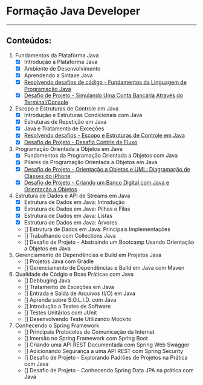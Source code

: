 # Formação Java Developer

---

## Conteúdos:
1. Fundamentos da Plataforma Java
    - [x] Introdução à Plataforma Java
    - [x] Ambiente de Desenvolvimento
    - [x] Aprendendo a Sintaxe Java
    - [x] [Resolvendo desafios de código - Fundamentos da Linguagem de Programação Java](https://github.com/KayllaneGPina/formacao-java-developer/tree/main/Desafios%20de%20Codigo)
    - [x] [Desafio de Projeto - Simulando Uma Conta Bancária Através do Terminal/Console](https://github.com/KayllaneGPina/formacao-java-developer/tree/main/Desafio%20de%20Projeto)
2. Escopo e Estruturas de Controle em Java
    - [x] Introdução e Estruturas Condicionais com Java
    - [x] Estruturas de Repetição em Java
    - [x] Java e Tratamento de Exceções
    - [x] [Resolvendo desafios - Escopo e Estruturas de Controle em Java](https://github.com/KayllaneGPina/formacao-java-developer/tree/main/Desafios%20de%20Codigo)
    - [x] [Desafio de Projeto - Desafio Contrle de Fluxo](https://github.com/KayllaneGPina/formacao-java-developer/tree/main/Desafio%20de%20Projeto/src/DesafioControleFluxo)
3. Programação Orientada a Objetos em Java
    - [x] Fundamentos da Programação Orientada a Objetos com Java
    - [x] Pilares da Programação Orientada a Objetos em Java
    - [x] [Desafio de Projeto - Orientação a Objetos e UML: Diagramação de Classes do iPhone](https://github.com/KayllaneGPina/formacao-java-developer/tree/main/Desafio%20de%20Projeto/src/Iphone)
    - [x] [Desafio de Projeto - Criando um Banco Digital com Java e Orientação a Objetos](https://github.com/KayllaneGPina/formacao-java-developer/tree/main/Desafio%20de%20Projeto/src/BancoDigitalJavaPoo)
4. Estrutura de Dados e API de Streams em Java
    - [x] Estrutura de Dados em Java: Introdução
    - [x] Estrutura de Dados em Java: Pilhas e Filas
    - [x] Estrutura de Dados em Java: Listas
    - [x] Estrutura de Dados em Java: Árvores
    - [] Estrutura de Dados em Java: Principais Implementações
    - [] Trabalhando com Collections Java
    - [] Desafio de Projeto - Abstraindo um Bootcamp Usando Orientação a Objetos em Java
5. Gerenciamento de Dependências e Build em Projetos Java
    - [] Projetos Java com Gradle
    - [] Gerenciamento de Dependências e Build em Java com Maven
6. Qualidade de Códgio e Boas Práticas com Java
    - [] Debbuging Java
    - [] Tratamento de Exceções em Java
    - [] Entrada e Saída de Arquivos (I/O) em Java
    - [] Aprenda sobre S.O.L.I.D. com Java
    - [] Introdução a Testes de Software
    - [] Testes Unitários com JUnit
    - [] Desenvolvendo Teste Utilizando Mockito
7. Conhecendo o Spring Framework
    - [] Principais Protocolos de Comunicação da Internet
    - [] Imersão no Spring Framework com Spring Boot
    - [] Criando uma API REST Documentada com Spring Web Swagger
    - [] Adicionando Segurança a uma API REST com Spring Security
    - [] Desafio de Projeto - Explorando Padrões de Projetos na Prática com Java
    - [] Desafio de Projeto - Conhecendo Spring Data JPA na prática com Java

